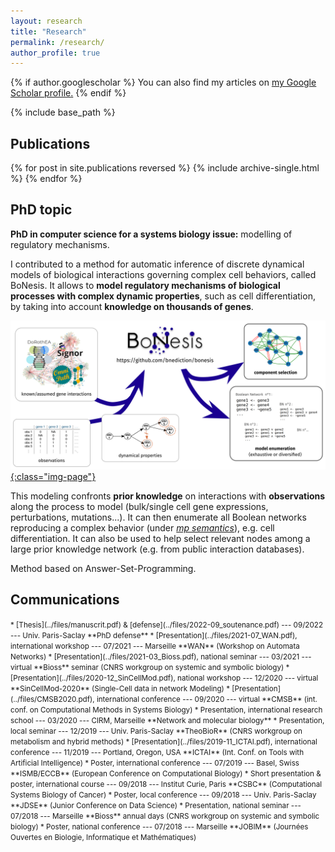 ```yaml
---
layout: research
title: "Research"
permalink: /research/
author_profile: true
---
```


{% if author.googlescholar %}
  You can also find my articles on <u><a href="{{author.googlescholar}}">my Google Scholar profile</a>.</u>
{% endif %}

{% include base_path %}

## Publications

{% for post in site.publications reversed %}
  {% include archive-single.html %}
{% endfor %}

## PhD topic

**PhD in computer science for a systems biology issue:** <span class=important>modelling of regulatory mechanisms</span>.

I contributed to <span class=important>a method for automatic inference of discrete dynamical models of biological interactions</span> governing complex cell behaviors, called BoNesis.
It allows to **model regulatory mechanisms of biological processes with complex dynamic properties**, such as cell differentiation, by taking into account **knowledge on thousands of genes**.

[![BoNesis-principle](../images/bonesis_principle.png){:class="img-page"}](https://github.com/bnediction/bonesis)

This modeling confronts **prior knowledge** on interactions with **observations** along the process to model (bulk/single cell gene expressions, perturbations, mutations...). It can then <span class=important>enumerate all Boolean networks reproducing a complex behavior</span> (under _[mp semantics](https://hal.archives-ouvertes.fr/hal-01864693v2/document)_), e.g. cell differentiation. It can also be used to help <span class=important>select relevant nodes among a large prior knowledge network</span> (e.g. from public interaction databases).

Method based on Answer-Set-Programming.

## Communications

<span style="font-size:smaller;">
* [Thesis](../files/manuscrit.pdf) & [defense](../files/2022-09_soutenance.pdf) --- 09/2022 --- Univ. Paris-Saclay  
**<span class=important>PhD defense</span>**
* [Presentation](../files/2021-07_WAN.pdf), international workshop --- 07/2021 --- Marseille  
**<span class=important>WAN</span>** <informative>(Workshop on Automata Networks)</informative>
* [Presentation](../files/2021-03_Bioss.pdf), national seminar --- 03/2021 --- virtual  
**<span class=important>Bioss</span>** <informative>seminar (CNRS workgroup on systemic and symbolic biology)</informative>
* [Presentation](../files/2020-12_SinCellMod.pdf), national workshop --- 12/2020 --- virtual  
**<span class=important>SinCellMod-2020</span>** <informative>(Single-Cell data in network Modeling)</informative>
* [Presentation](../files/CMSB2020.pdf), international conference --- 09/2020 --- virtual  
**<span class=important>CMSB</span>** <informative>(int. conf. on Computational Methods in Systems Biology)</informative>
* Presentation, international research school --- 03/2020 --- CIRM, Marseille  
**<span class=important>Network and molecular biology</span>**
* Presentation, local seminar --- 12/2019 --- Univ. Paris-Saclay  
**<span class=important>TheoBioR</span>** <informative>(CNRS workgroup on metabolism and hybrid methods)</informative>
* [Presentation](../files/2019-11_ICTAI.pdf), international conference --- 11/2019 --- Portland, Oregon, USA  
**<span class=important>ICTAI</span>** <informative>(Int. Conf. on Tools with Artificial Intelligence)</informative>
* Poster, international conference --- 07/2019 --- Basel, Swiss  
**<span class=important>ISMB/ECCB</span>** <informative>(European Conference on Computational Biology)</informative>
* Short presentation & poster, international course --- 09/2018 --- Institut Curie, Paris  
**<span class=important>CSBC</span>** <informative>(Computational Systems Biology of Cancer)</informative>
* Poster, local conference --- 09/2018 --- Univ. Paris-Saclay  
**<span class=important>JDSE</span>** <informative>(Junior Conference on Data Science)</informative>
* Presentation, national seminar --- 07/2018 --- Marseille  
**<span class=important>Bioss</span>** <informative>annual days (CNRS workgroup on systemic and symbolic biology)</informative>
* Poster, national conference --- 07/2018 --- Marseille  
**<span class=important>JOBIM</span>** <informative>(Journées Ouvertes en Biologie, Informatique et Mathématiques)</informative>
</span>
